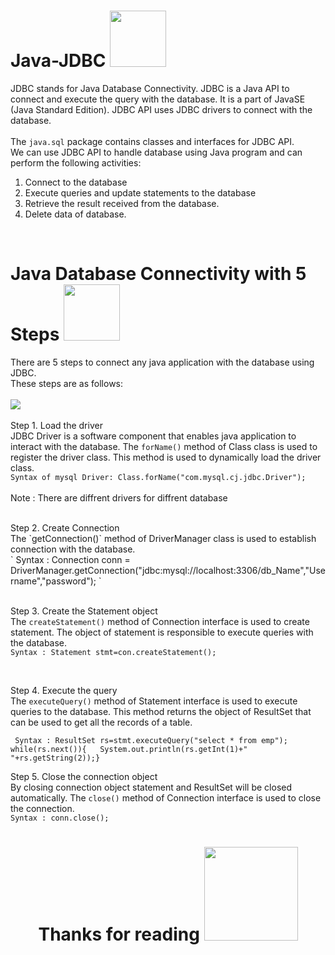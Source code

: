 # Java-JDBC <img src="https://c.tenor.com/kWH14UCHLuAAAAAi/rabbit.gif" width=90>

JDBC stands for Java Database Connectivity. JDBC is a Java API to connect and execute the query with the database. It is a part of JavaSE (Java Standard Edition). JDBC API uses JDBC drivers to connect with the database. 
<br><br>
The `java.sql` package contains classes and interfaces for JDBC API.
<br>
We can use JDBC API to handle database using Java program and can perform the following activities:
<br>
1. Connect to the database
2. Execute queries and update statements to the database
3. Retrieve the result received from the database.
4. Delete data of database.
<br>

# Java Database Connectivity with 5 Steps <img src="https://c.tenor.com/1sc0ueNUR18AAAAi/baby-yoda-star-wars.gif" width=90>

There are 5 steps to connect any java application with the database using JDBC.
<br>These steps are as follows: 
<br><br>
<img src="https://static.javatpoint.com/java/new/images/java-database-connectivity-steps.jpg">
<br><br>
Step 1. Load the driver
<br>
JDBC Driver is a software component that enables java application to interact with the database. The `forName()` method of Class class is used to register the driver class. This method is used to dynamically load the driver class.
<br>
` Syntax of mysql Driver: Class.forName("com.mysql.cj.jdbc.Driver"); `
<br><br>
Note : There are diffrent drivers for diffrent database

<br>
Step 2. Create Connection
<br>
The `getConnection()` method of DriverManager class is used to establish connection with the database.<br>
` Syntax : Connection conn = DriverManager.getConnection("jdbc:mysql://localhost:3306/db_Name","Username","password"); `
<br>
<br>

Step 3. Create the Statement object
<br>
The `createStatement()` method of Connection interface is used to create statement. The object of statement is responsible to execute queries with the database. <br>
`Syntax : Statement stmt=con.createStatement(); `

<br>

Step 4. Execute the query
<br>
The `executeQuery()` method of Statement interface is used to execute queries to the database. This method returns the object of ResultSet that can be used to get all the records of a table.
<br>

` Syntax : ResultSet rs=stmt.executeQuery("select * from emp");`
<br> `while(rs.next()){  
System.out.println(rs.getInt(1)+" "+rs.getString(2));} `

Step 5. Close the connection object
<br>
By closing connection object statement and ResultSet will be closed automatically. The `close()` method of Connection interface is used to close the connection.
<br>
`Syntax : conn.close();`

<h1 align="center">Thanks for reading <img src="https://c.tenor.com/y1enbfpHMTEAAAAi/hi-cute.gif" width=150></h1>
